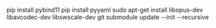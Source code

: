 pip install pybind11
pip install pyyaml
sudo apt-get install libopus-dev libavcodec-dev libswscale-dev 
git submodule update --init --recursive
